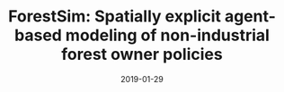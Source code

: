 ---
title: "ForestSim: Spatially explicit agent-based modeling of non-industrial forest owner policies"
collection: publications
permalink: /publication/2019-01-29-j.softx.2019.01.008
excerpt: 'Woody biomass bioenergy is an important renewable alternative to conventional fossil fuels. However, the negative land-use change impacts of biomass harvesting necessary for bioenergy production can potentially outweigh its positive benefits if poorly managed. In this paper, we explain how Agent-Based Modeling (ABM), a form of computer simulation, can be used to conduct a comprehensive bioenergy sustainability assessment to identify possible gains and trade-offs necessary to develop bioenergy in regions with large numbers of private family forest owners or smallholders who own a significant share of available biomass. We discuss how ABM simulation can overcome the barriers of existing sustainability assessment tools and provide a demonstration of the sustainability assessment capabilities of an ABM using a hypothetical case study that explores the introduction of a bioenergy conversion facility in the Western Upper Peninsula of Michigan, United States. We conduct a series of alternative futures scenarios and compare the sustainability outcomes of three alternative policy regimes using voluntary incentive programs to encourage smallholders to harvest biomass.'
date: 2019-01-29
venue: 'SoftwareX'
paperurl: 'https://doi.org/10.1016/j.softx.2019.01.008'
citation: 'Zupko, R., & Rouleau, M. (2019). ForestSim: Spatially explicit agent-based modeling of non-industrial forest owner policies. <i>SoftwareX</i>, 9, 117-125.'
---